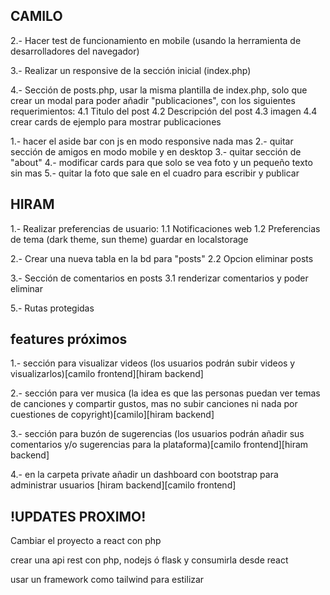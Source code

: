 ## CAMILO 
2.- Hacer test de funcionamiento en mobile (usando la herramienta de desarrolladores del navegador)

3.- Realizar un responsive de la sección inicial (index.php)

4.- Sección de posts.php, usar la misma plantilla de index.php, solo que crear un modal para poder añadir "publicaciones", con los siguientes requerimientos:
    4.1 Titulo del post
    4.2 Descripción del post
    4.3 imagen
    4.4 crear cards de ejemplo para mostrar publicaciones

<!--?¡ NEWS CAMILO  -->
1.- hacer el aside bar con js en modo responsive nada mas
2.- quitar sección de amigos en modo mobile y en desktop
3.- quitar sección de "about"
4.- modificar cards para que solo se vea foto y un pequeño texto sin mas
5.- quitar la foto que sale en el cuadro para escribir y publicar

## HIRAM
1.- Realizar preferencias de usuario:
    1.1 Notificaciones web
    1.2 Preferencias de tema (dark theme, sun theme) guardar en localstorage

2.- Crear una nueva tabla en la bd para "posts"
    <!-- 2.1 Renderizar posts -->
    2.2 Opcion eliminar posts

3.- Sección de comentarios en posts
    3.1 renderizar comentarios y poder eliminar 

<!-- 4.- Permitir a los usuarios descargar imagenes -->
5.- Rutas protegidas
     <!-- 5.1 crear files con respuesta correspondientes a http (manejo de errores) -->

## features próximos
1.- sección para visualizar videos (los usuarios podrán subir videos y visualizarlos)[camilo frontend][hiram backend]

2.- sección para ver musica (la idea es que las personas puedan ver temas de canciones y compartir gustos, mas no subir canciones ni nada por cuestiones de copyright)[camilo][hiram backend]

3.- sección para buzón de sugerencias (los usuarios podrán añadir sus comentarios y/o sugerencias para la plataforma)[camilo frontend][hiram backend]

4.- en la carpeta private añadir un dashboard con bootstrap para administrar usuarios [hiram backend][camilo frontend]


## !UPDATES PROXIMO! ##
Cambiar el proyecto a react con php

crear una api rest con php, nodejs ó flask y consumirla desde react

usar un framework como tailwind para estilizar 
